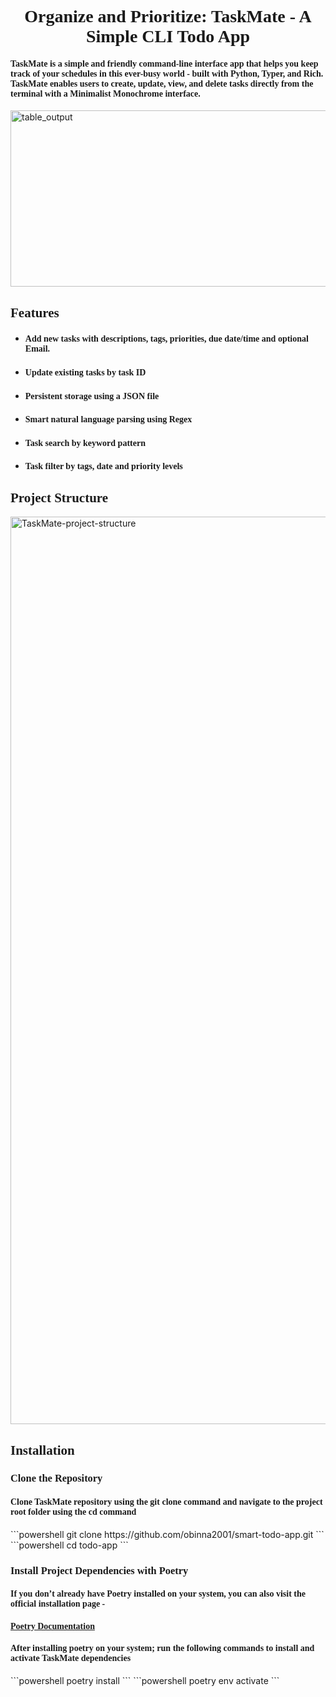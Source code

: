 <div align="center"><h1 style="font-family: Georgia, serif;">Organize and Prioritize: TaskMate - A Simple CLI Todo App</h1></div>  
<h4 style="font-family: Georgia, serif;">TaskMate is a simple and friendly command-line interface app that helps you keep track of your schedules in this ever-busy 
world - built with Python, Typer, and Rich. TaskMate enables users to create, update, view, and delete tasks directly from the terminal with a Minimalist Monochrome 
interface.</h4>
<img width="3806" height="282" alt="table_output" src="https://github.com/user-attachments/assets/63be931a-3189-4328-b59d-aa7e442cb133" />
<div align='left'><h2 style="font-family: Georgia, serif;">Features</h2>
<ul>
  <li><h4 style="font-family: Georgia, serif;">Add new tasks with descriptions, tags, priorities, due date/time and optional Email.</h4></li>
  <li><h4 style="font-family: Georgia, serif;">Update existing tasks by task ID</h4></li>
  <li><h4 style="font-family: Georgia, serif;">Persistent storage using a JSON file</h4></li>
  <li><h4 style="font-family: Georgia, serif;">Smart natural language parsing using Regex</h4></li>
  <li><h4 style="font-family: Georgia, serif;">Task search by keyword pattern</h4></li>
  <li><h4 style="font-family: Georgia, serif;">Task filter by tags, date and priority levels</h4></li>
</ul>
<div align='left'><h2 style="font-family: Georgia, serif;">Project Structure</h2></div>
<img width="1231" height="1452" alt="TaskMate-project-structure" src="https://github.com/user-attachments/assets/667391a9-e0ad-4222-8953-285dfc40a684" />
<div align='left'><h2 style="font-family: Georgia, serif;">Installation</h2></div>
<h3 style="font-family: Georgia, serif;">Clone the Repository</h3>
<h4 style="font-family: Georgia, serif;">Clone TaskMate repository using the git clone command and navigate to the project root folder using the cd command</h4>
```powershell
git clone https://github.com/obinna2001/smart-todo-app.git
```
```powershell
cd todo-app
```
<h3 style="font-family: Georgia, serif;">Install Project Dependencies with Poetry</h3>
<h4 style="font-family: Georgia, serif;">If you don’t already have Poetry installed on your system, you can also visit the official installation page - <a href="https://github.com/python-poetry/install.python-poetry.org"><h4 style="font-family: Georgia, serif;">Poetry Documentation</h4></a></h4>
<h4 style="font-family: Georgia, serif;">After installing poetry on your system; run the following commands to install and activate TaskMate dependencies</h4>
```powershell
poetry install 
```
```powershell
poetry env activate
```





